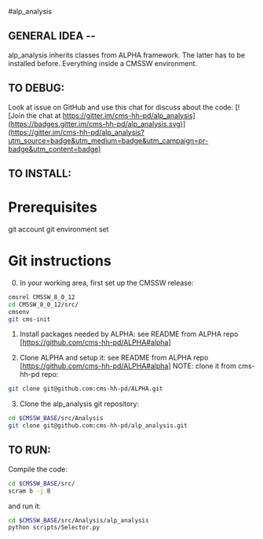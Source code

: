 #alp_analysis

## GENERAL IDEA -- 
alp_analysis inherits classes from ALPHA framework.
The latter has to be installed before.
Everything inside a CMSSW environment.

## TO DEBUG:
Look at issue on GitHub and use this chat for discuss about the code:
[![Join the chat at https://gitter.im/cms-hh-pd/alp_analysis](https://badges.gitter.im/cms-hh-pd/alp_analysis.svg)](https://gitter.im/cms-hh-pd/alp_analysis?utm_source=badge&utm_medium=badge&utm_campaign=pr-badge&utm_content=badge)

## TO INSTALL:
# Prerequisites
git account
git environment set

# Git instructions
0. In your working area, first set up the CMSSW release:
```bash
cmsrel CMSSW_8_0_12
cd CMSSW_8_0_12/src/
cmsenv
git cms-init
```
1. Install packages needed by ALPHA:
see README from ALPHA repo [https://github.com/cms-hh-pd/ALPHA#alpha]

2. Clone ALPHA and setup it:
see README from ALPHA repo [https://github.com/cms-hh-pd/ALPHA#alpha]
NOTE: clone it from cms-hh-pd repo: 
```bash
git clone git@github.com:cms-hh-pd/ALPHA.git
```

3. Clone the alp_analysis git repository:
```bash
cd $CMSSW_BASE/src/Analysis
git clone git@github.com:cms-hh-pd/alp_analysis.git
```

## TO RUN:
Compile the code:
```bash
cd $CMSSW_BASE/src/
scram b -j 8
```
and run it:
```bash
cd $CMSSW_BASE/src/Analysis/alp_analysis
python scripts/Selector.py
```
